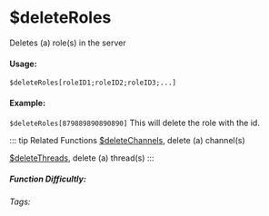 # $deleteRoles
Deletes (a) role(s) in the server

#### Usage: 
`$deleteRoles[roleID1;roleID2;roleID3;...]`


#### Example:
`$deleteRoles[879889890890890]`
This will delete the role with the id.


::: tip Related Functions
[$deleteChannels](../Channel/deleteChannels.md), delete (a) channel(s)

[$deleteThreads](../Thread/deleteThreads.md), delete (a) thread(s)
:::

##### Function Difficultly: <Badge type="tip" text="Easy" vertical="middle" /> 
###### Tags: <Badge type="tip" text="role" vertical="middle" /> <Badge type="tip" text="delete" vertical="middle" /> <Badge type="tip" text="delete role" vertical="middle" /> <Badge type="tip" text="remove role" vertical="middle" /> 